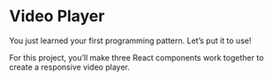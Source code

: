 # Video Player
You just learned your first programming pattern. Let’s put it to use!

For this project, you’ll make three React components work together to create a responsive video player.